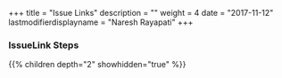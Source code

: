 +++
title = "Issue Links"
description = ""
weight = 4
date = "2017-11-12"
lastmodifierdisplayname = "Naresh Rayapati"
+++

### IssueLink Steps

{{% children depth="2" showhidden="true" %}}
